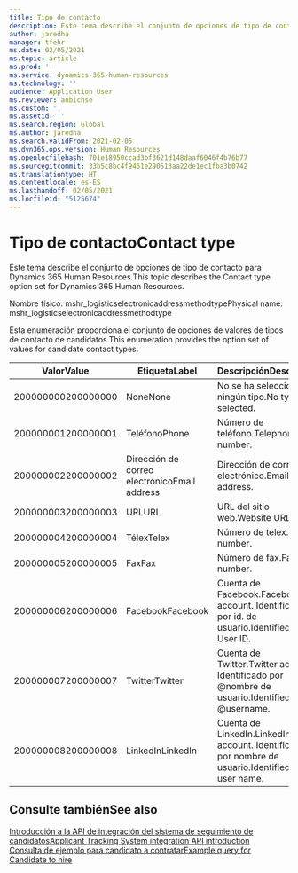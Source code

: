 ```yaml
---
title: Tipo de contacto
description: Este tema describe el conjunto de opciones de tipo de contacto para Dynamics 365 Human Resources.
author: jaredha
manager: tfehr
ms.date: 02/05/2021
ms.topic: article
ms.prod: ''
ms.service: dynamics-365-human-resources
ms.technology: ''
audience: Application User
ms.reviewer: anbichse
ms.custom: ''
ms.assetid: ''
ms.search.region: Global
ms.author: jaredha
ms.search.validFrom: 2021-02-05
ms.dyn365.ops.version: Human Resources
ms.openlocfilehash: 701e18950ccad3bf3621d148daaf6046f4b76b77
ms.sourcegitcommit: 33b5c8bc4f9461e290513aa22de1ec1fba3b0742
ms.translationtype: HT
ms.contentlocale: es-ES
ms.lasthandoff: 02/05/2021
ms.locfileid: "5125674"
---
```

# <a name="contact-type"></a><span data-ttu-id="a8f6c-103">Tipo de contacto</span><span class="sxs-lookup"><span data-stu-id="a8f6c-103">Contact type</span></span>

<span data-ttu-id="a8f6c-104">Este tema describe el conjunto de opciones de tipo de contacto para Dynamics 365 Human Resources.</span><span class="sxs-lookup"><span data-stu-id="a8f6c-104">This topic describes the Contact type option set for Dynamics 365 Human Resources.</span></span>

<span data-ttu-id="a8f6c-105">Nombre físico: mshr_logisticselectronicaddressmethodtype</span><span class="sxs-lookup"><span data-stu-id="a8f6c-105">Physical name: mshr_logisticselectronicaddressmethodtype</span></span>

<span data-ttu-id="a8f6c-106">Esta enumeración proporciona el conjunto de opciones de valores de tipos de contacto de candidatos.</span><span class="sxs-lookup"><span data-stu-id="a8f6c-106">This enumeration provides the option set of values for candidate contact types.</span></span> 

| <span data-ttu-id="a8f6c-107">Valor</span><span class="sxs-lookup"><span data-stu-id="a8f6c-107">Value</span></span> | <span data-ttu-id="a8f6c-108">Etiqueta</span><span class="sxs-lookup"><span data-stu-id="a8f6c-108">Label</span></span> | <span data-ttu-id="a8f6c-109">Descripción</span><span class="sxs-lookup"><span data-stu-id="a8f6c-109">Description</span></span> |
| --- | --- | --- |
| <span data-ttu-id="a8f6c-110">200000000</span><span class="sxs-lookup"><span data-stu-id="a8f6c-110">200000000</span></span> | <span data-ttu-id="a8f6c-111">None</span><span class="sxs-lookup"><span data-stu-id="a8f6c-111">None</span></span> | <span data-ttu-id="a8f6c-112">No se ha seleccionado ningún tipo.</span><span class="sxs-lookup"><span data-stu-id="a8f6c-112">No type is selected.</span></span> |
| <span data-ttu-id="a8f6c-113">200000001</span><span class="sxs-lookup"><span data-stu-id="a8f6c-113">200000001</span></span> | <span data-ttu-id="a8f6c-114">Teléfono</span><span class="sxs-lookup"><span data-stu-id="a8f6c-114">Phone</span></span> | <span data-ttu-id="a8f6c-115">Número de teléfono.</span><span class="sxs-lookup"><span data-stu-id="a8f6c-115">Telephone number.</span></span> |
| <span data-ttu-id="a8f6c-116">200000002</span><span class="sxs-lookup"><span data-stu-id="a8f6c-116">200000002</span></span> | <span data-ttu-id="a8f6c-117">Dirección de correo electrónico</span><span class="sxs-lookup"><span data-stu-id="a8f6c-117">Email address</span></span> | <span data-ttu-id="a8f6c-118">Dirección de correo electrónico.</span><span class="sxs-lookup"><span data-stu-id="a8f6c-118">Email address.</span></span> |
| <span data-ttu-id="a8f6c-119">200000003</span><span class="sxs-lookup"><span data-stu-id="a8f6c-119">200000003</span></span> | <span data-ttu-id="a8f6c-120">URL</span><span class="sxs-lookup"><span data-stu-id="a8f6c-120">URL</span></span> | <span data-ttu-id="a8f6c-121">URL del sitio web.</span><span class="sxs-lookup"><span data-stu-id="a8f6c-121">Website URL.</span></span> |
| <span data-ttu-id="a8f6c-122">200000004</span><span class="sxs-lookup"><span data-stu-id="a8f6c-122">200000004</span></span> | <span data-ttu-id="a8f6c-123">Télex</span><span class="sxs-lookup"><span data-stu-id="a8f6c-123">Telex</span></span> | <span data-ttu-id="a8f6c-124">Número de telex.</span><span class="sxs-lookup"><span data-stu-id="a8f6c-124">Telex number.</span></span> |
| <span data-ttu-id="a8f6c-125">200000005</span><span class="sxs-lookup"><span data-stu-id="a8f6c-125">200000005</span></span> | <span data-ttu-id="a8f6c-126">Fax</span><span class="sxs-lookup"><span data-stu-id="a8f6c-126">Fax</span></span> | <span data-ttu-id="a8f6c-127">Número de fax.</span><span class="sxs-lookup"><span data-stu-id="a8f6c-127">Fax number.</span></span> |
| <span data-ttu-id="a8f6c-128">200000006</span><span class="sxs-lookup"><span data-stu-id="a8f6c-128">200000006</span></span> | <span data-ttu-id="a8f6c-129">Facebook</span><span class="sxs-lookup"><span data-stu-id="a8f6c-129">Facebook</span></span> | <span data-ttu-id="a8f6c-130">Cuenta de Facebook.</span><span class="sxs-lookup"><span data-stu-id="a8f6c-130">Facebook account.</span></span> <span data-ttu-id="a8f6c-131">Identificado por id. de usuario.</span><span class="sxs-lookup"><span data-stu-id="a8f6c-131">Identified by User ID.</span></span> |
| <span data-ttu-id="a8f6c-132">200000007</span><span class="sxs-lookup"><span data-stu-id="a8f6c-132">200000007</span></span> | <span data-ttu-id="a8f6c-133">Twitter</span><span class="sxs-lookup"><span data-stu-id="a8f6c-133">Twitter</span></span> | <span data-ttu-id="a8f6c-134">Cuenta de Twitter.</span><span class="sxs-lookup"><span data-stu-id="a8f6c-134">Twitter account.</span></span> <span data-ttu-id="a8f6c-135">Identificado por @nombre de usuario.</span><span class="sxs-lookup"><span data-stu-id="a8f6c-135">Identified by @username.</span></span> |
| <span data-ttu-id="a8f6c-136">200000008</span><span class="sxs-lookup"><span data-stu-id="a8f6c-136">200000008</span></span> | <span data-ttu-id="a8f6c-137">LinkedIn</span><span class="sxs-lookup"><span data-stu-id="a8f6c-137">LinkedIn</span></span> | <span data-ttu-id="a8f6c-138">Cuenta de LinkedIn.</span><span class="sxs-lookup"><span data-stu-id="a8f6c-138">LinkedIn account.</span></span> <span data-ttu-id="a8f6c-139">Identificado por nombre de usuario.</span><span class="sxs-lookup"><span data-stu-id="a8f6c-139">Identified by user name.</span></span> |

## <a name="see-also"></a><span data-ttu-id="a8f6c-140">Consulte también</span><span class="sxs-lookup"><span data-stu-id="a8f6c-140">See also</span></span>

[<span data-ttu-id="a8f6c-141">Introducción a la API de integración del sistema de seguimiento de candidatos</span><span class="sxs-lookup"><span data-stu-id="a8f6c-141">Applicant Tracking System integration API introduction</span></span>](hr-admin-integration-ats-api-introduction.md)<br>
[<span data-ttu-id="a8f6c-142">Consulta de ejemplo para candidato a contratar</span><span class="sxs-lookup"><span data-stu-id="a8f6c-142">Example query for Candidate to hire</span></span>](hr-admin-integration-ats-api-candidate-to-hire-example-query.md)
